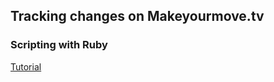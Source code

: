 ## Tracking changes on Makeyourmove.tv

### Scripting with Ruby
[Tutorial](http://www.dreamsyssoft.com/ruby-scripting-tutorial/ifelse-tutorial.php)